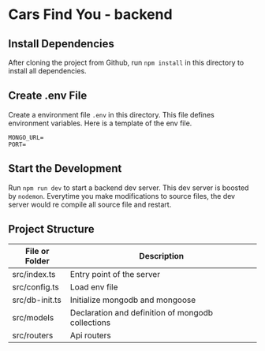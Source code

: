 # Cars Find You - backend

## Install Dependencies

After cloning the project from Github, run `npm install` in this directory to install all dependencies.

## Create .env File

Create a environment file `.env` in this directory. This file defines environment variables. Here is a template of the env file.

```
MONGO_URL=
PORT=
```

## Start the Development

Run `npm run dev` to start a backend dev server. This dev server is boosted by `nodemon`. Everytime you make modifications to source files, the dev server would re compile all source file and restart.

## Project Structure

| File or Folder | Description                                       |
| -------------- | ------------------------------------------------- |
| src/index.ts   | Entry point of the server                         |
| src/config.ts  | Load env file                                     |
| src/db-init.ts | Initialize mongodb and mongoose                   |
| src/models     | Declaration and definition of mongodb collections |
| src/routers    | Api routers                                       |
